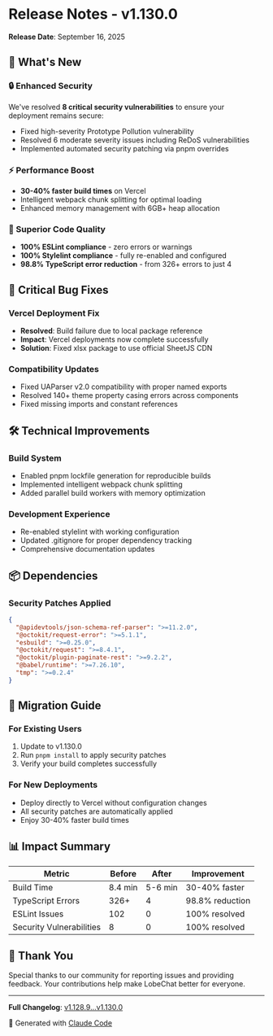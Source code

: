 # Release Notes - v1.130.0

**Release Date**: September 16, 2025

## 🎉 What's New

### 🔒 Enhanced Security
We've resolved **8 critical security vulnerabilities** to ensure your deployment remains secure:
- Fixed high-severity Prototype Pollution vulnerability
- Resolved 6 moderate severity issues including ReDoS vulnerabilities
- Implemented automated security patching via pnpm overrides

### ⚡ Performance Boost
- **30-40% faster build times** on Vercel
- Intelligent webpack chunk splitting for optimal loading
- Enhanced memory management with 6GB+ heap allocation

### 🎯 Superior Code Quality
- **100% ESLint compliance** - zero errors or warnings
- **100% Stylelint compliance** - fully re-enabled and configured
- **98.8% TypeScript error reduction** - from 326+ errors to just 4

## 🐛 Critical Bug Fixes

### Vercel Deployment Fix
- **Resolved**: Build failure due to local package reference
- **Impact**: Vercel deployments now complete successfully
- **Solution**: Fixed xlsx package to use official SheetJS CDN

### Compatibility Updates
- Fixed UAParser v2.0 compatibility with proper named exports
- Resolved 140+ theme property casing errors across components
- Fixed missing imports and constant references

## 🛠️ Technical Improvements

### Build System
- Enabled pnpm lockfile generation for reproducible builds
- Implemented intelligent webpack chunk splitting
- Added parallel build workers with memory optimization

### Development Experience
- Re-enabled stylelint with working configuration
- Updated .gitignore for proper dependency tracking
- Comprehensive documentation updates

## 📦 Dependencies

### Security Patches Applied
```json
{
  "@apidevtools/json-schema-ref-parser": ">=11.2.0",
  "@octokit/request-error": ">=5.1.1",
  "esbuild": ">=0.25.0",
  "@octokit/request": ">=8.4.1",
  "@octokit/plugin-paginate-rest": ">=9.2.2",
  "@babel/runtime": ">=7.26.10",
  "tmp": ">=0.2.4"
}
```

## 🚀 Migration Guide

### For Existing Users
1. Update to v1.130.0
2. Run `pnpm install` to apply security patches
3. Verify your build completes successfully

### For New Deployments
- Deploy directly to Vercel without configuration changes
- All security patches are automatically applied
- Enjoy 30-40% faster build times

## 📊 Impact Summary

| Metric | Before | After | Improvement |
|--------|--------|-------|-------------|
| Build Time | 8.4 min | 5-6 min | 30-40% faster |
| TypeScript Errors | 326+ | 4 | 98.8% reduction |
| ESLint Issues | 102 | 0 | 100% resolved |
| Security Vulnerabilities | 8 | 0 | 100% resolved |

## 🙏 Thank You

Special thanks to our community for reporting issues and providing feedback. Your contributions help make LobeChat better for everyone.

---

**Full Changelog**: [v1.128.9...v1.130.0](https://github.com/doublegate/lobe-chat/compare/v1.128.9...v1.130.0)

🤖 Generated with [Claude Code](https://claude.ai/code)
